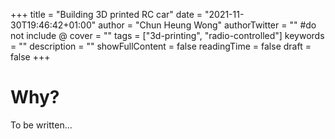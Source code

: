 +++
title = "Building 3D printed RC car"
date = "2021-11-30T19:46:42+01:00"
author = "Chun Heung Wong"
authorTwitter = "" #do not include @
cover = ""
tags = ["3d-printing", "radio-controlled"]
keywords = ""
description = ""
showFullContent = false
readingTime = false
draft = false
+++

# Why?

To be written...